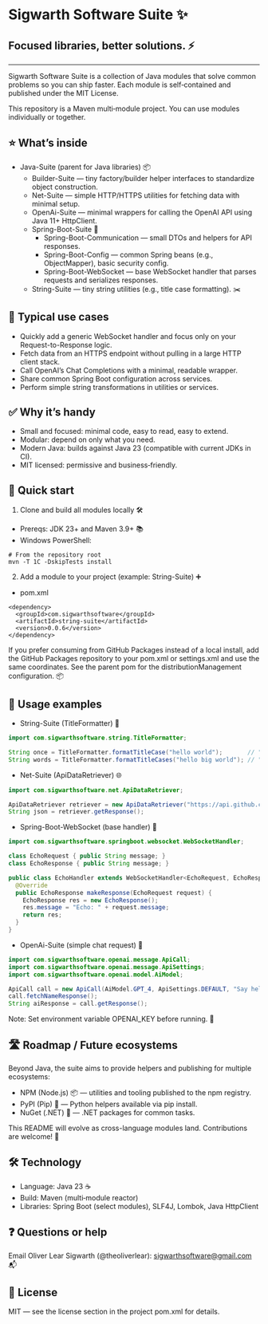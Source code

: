 # Sigwarth Software Suite ✨
## Focused libraries, better solutions. ⚡

---

Sigwarth Software Suite is a collection of Java modules that solve common
problems so you can ship faster. Each module is self‑contained and published 
under the MIT License.

This repository is a Maven multi‑module project. You can use modules 
individually or together.

## ⭐️ What’s inside
- Java-Suite (parent for Java libraries) 📦
  - Builder-Suite — tiny factory/builder helper interfaces to standardize object construction.
  - Net-Suite — simple HTTP/HTTPS utilities for fetching data with minimal setup.
  - OpenAi-Suite — minimal wrappers for calling the OpenAI API using Java 11+ HttpClient.
  - Spring-Boot-Suite 🌱
    - Spring-Boot-Communication — small DTOs and helpers for API responses.
    - Spring-Boot-Config — common Spring beans (e.g., ObjectMapper), basic security config.
    - Spring-Boot-WebSocket — base WebSocket handler that parses requests and serializes responses.
  - String-Suite — tiny string utilities (e.g., title case formatting). ✂️

## 🧭 Typical use cases
- Quickly add a generic WebSocket handler and focus only on your Request-to-Response logic.
- Fetch data from an HTTPS endpoint without pulling in a large HTTP client stack.
- Call OpenAI’s Chat Completions with a minimal, readable wrapper.
- Share common Spring Boot configuration across services.
- Perform simple string transformations in utilities or services.

## ✅ Why it’s handy
- Small and focused: minimal code, easy to read, easy to extend.
- Modular: depend on only what you need.
- Modern Java: builds against Java 23 (compatible with current JDKs in CI).
- MIT licensed: permissive and business‑friendly.

## 🚀 Quick start

1) Clone and build all modules locally 🛠️
- Prereqs: JDK 23+ and Maven 3.9+ 📚
- Windows PowerShell:

```
# From the repository root
mvn -T 1C -DskipTests install
```

2) Add a module to your project (example: String-Suite) ➕

- pom.xml
```
<dependency>
  <groupId>com.sigwarthsoftware</groupId>
  <artifactId>string-suite</artifactId>
  <version>0.0.6</version>
</dependency>
```

If you prefer consuming from GitHub Packages instead of a local install, add the GitHub Packages repository to your pom.xml or settings.xml and use the same coordinates. See the parent pom for the distributionManagement configuration. 📦

## 🧩 Usage examples

- String-Suite (TitleFormatter) 🔡
```java
import com.sigwarthsoftware.string.TitleFormatter;

String once = TitleFormatter.formatTitleCase("hello world");       // "Hello world"
String words = TitleFormatter.formatTitleCases("hello big world"); // "Hello Big World"
```

- Net-Suite (ApiDataRetriever) 🌐
```java
import com.sigwarthsoftware.net.ApiDataRetriever;

ApiDataRetriever retriever = new ApiDataRetriever("https://api.github.com");
String json = retriever.getResponse();
```

- Spring-Boot-WebSocket (base handler) 🔌
```java
import com.sigwarthsoftware.springboot.websocket.WebSocketHandler;

class EchoRequest { public String message; }
class EchoResponse { public String message; }

public class EchoHandler extends WebSocketHandler<EchoRequest, EchoResponse> {
  @Override
  public EchoResponse makeResponse(EchoRequest request) {
    EchoResponse res = new EchoResponse();
    res.message = "Echo: " + request.message;
    return res;
  }
}
```

- OpenAi-Suite (simple chat request) 🤖
```java
import com.sigwarthsoftware.openai.message.ApiCall;
import com.sigwarthsoftware.openai.message.ApiSettings;
import com.sigwarthsoftware.openai.model.AiModel;

ApiCall call = new ApiCall(AiModel.GPT_4, ApiSettings.DEFAULT, "Say hello");
call.fetchNameResponse();
String aiResponse = call.getResponse();
```
Note: Set environment variable OPENAI_KEY before running. 🔐

## 🛣️ Roadmap / Future ecosystems
Beyond Java, the suite aims to provide helpers and publishing for multiple ecosystems:
- NPM (Node.js) 📦 — utilities and tooling published to the npm registry.
- PyPI (Pip) 🐍 — Python helpers available via pip install.
- NuGet (.NET) 💠 — .NET packages for common tasks.

This README will evolve as cross-language modules land. Contributions are welcome! 🙌

## 🛠️ Technology
- Language: Java 23 ☕
- Build: Maven (multi‑module reactor)
- Libraries: Spring Boot (select modules), SLF4J, Lombok, Java HttpClient

## ❓ Questions or help
Email Oliver Lear Sigwarth (@theoliverlear): sigwarthsoftware@gmail.com 📬

## 📄 License
MIT — see the license section in the project pom.xml for details.
